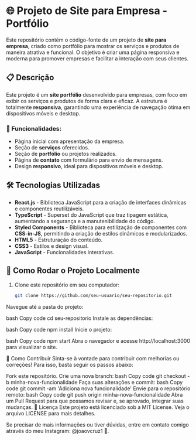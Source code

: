 # 🌐 Projeto de Site para Empresa - Portfólio

Este repositório contém o código-fonte de um projeto de **site para empresa**, criado como portfólio para mostrar os serviços e produtos de maneira atrativa e funcional. O objetivo é criar uma página responsiva e moderna para promover empresas e facilitar a interação com seus clientes.

## 📋 Descrição

Este projeto é um **site portfólio** desenvolvido para empresas, com foco em exibir os serviços e produtos de forma clara e eficaz. A estrutura é totalmente **responsiva**, garantindo uma experiência de navegação ótima em dispositivos móveis e desktop.

### 🔧 Funcionalidades:
- Página inicial com apresentação da empresa.
- Seção de **serviços** oferecidos.
- Seção de **portfólio** ou projetos realizados.
- Página de **contato** com formulário para envio de mensagens.
- Design **responsivo**, ideal para dispositivos móveis e desktop.

## 🛠️ Tecnologias Utilizadas

- **React.js** - Biblioteca JavaScript para a criação de interfaces dinâmicas e componentes reutilizáveis.
- **TypeScript** - Superset do JavaScript que traz tipagem estática, aumentando a segurança e a manutenibilidade do código.
- **Styled Components** - Biblioteca para estilização de componentes com **CSS-in-JS**, permitindo a criação de estilos dinâmicos e modularizados.
- **HTML5** - Estruturação do conteúdo.
- **CSS3** - Estilos e design visual.
- **JavaScript** - Funcionalidades interativas.

## 🚀 Como Rodar o Projeto Localmente

1. Clone este repositório em seu computador:
   ```bash
   git clone https://github.com/seu-usuario/seu-repositorio.git
Navegue até a pasta do projeto:

bash
Copy code
cd seu-repositorio
Instale as dependências:

bash
Copy code
npm install
Inicie o projeto:

bash
Copy code
npm start
Abra o navegador e acesse http://localhost:3000 para visualizar o site.

🤝 Como Contribuir
Sinta-se à vontade para contribuir com melhorias ou correções! Para isso, basta seguir os passos abaixo:

Fork este repositório.
Crie uma nova branch:
bash
Copy code
git checkout -b minha-nova-funcionalidade
Faça suas alterações e commit:
bash
Copy code
git commit -am 'Adiciona nova funcionalidade'
Envie para o repositório remoto:
bash
Copy code
git push origin minha-nova-funcionalidade
Abra um Pull Request para que possamos revisar e, se aprovado, integrar suas mudanças.
📝 Licença
Este projeto está licenciado sob a MIT License. Veja o arquivo LICENSE para mais detalhes.

Se precisar de mais informações ou tiver dúvidas, entre em contato comigo através do meu Instagram: @joaovcruz1 📲.
